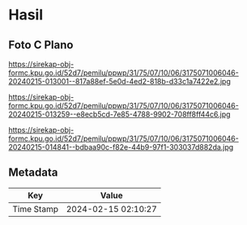 # Hasil

## Foto C Plano

https://sirekap-obj-formc.kpu.go.id/52d7/pemilu/ppwp/31/75/07/10/06/3175071006046-20240215-013001--817a88ef-5e0d-4ed2-818b-d33c1a7422e2.jpg

https://sirekap-obj-formc.kpu.go.id/52d7/pemilu/ppwp/31/75/07/10/06/3175071006046-20240215-013259--e8ecb5cd-7e85-4788-9902-708ff8ff44c6.jpg

https://sirekap-obj-formc.kpu.go.id/52d7/pemilu/ppwp/31/75/07/10/06/3175071006046-20240215-014841--bdbaa90c-f82e-44b9-97f1-303037d882da.jpg


## Metadata

| Key        | Value               |
| ---------- | ------------------- |
| Time Stamp | 2024-02-15 02:10:27 |



